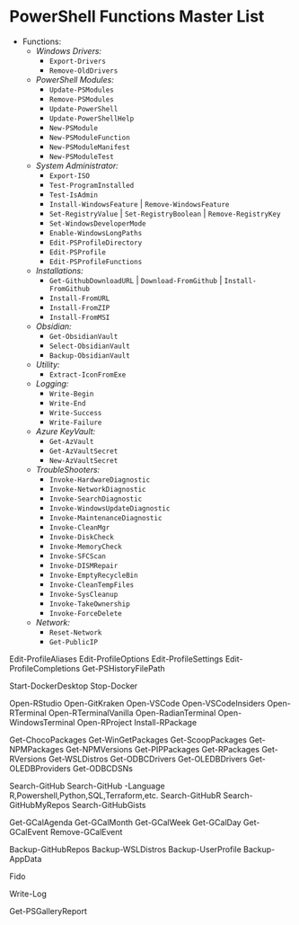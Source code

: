 # PowerShell Functions Master List

- Functions:
	- *Windows Drivers:*
		- `Export-Drivers`
		- `Remove-OldDrivers`
	- *PowerShell Modules:*
		- `Update-PSModules`
		- `Remove-PSModules`
		- `Update-PowerShell`
		- `Update-PowerShellHelp`
		- `New-PSModule`
		- `New-PSModuleFunction`
		- `New-PSModuleManifest`
		- `New-PSModuleTest`
	- *System Administrator:*
		- `Export-ISO`
		- `Test-ProgramInstalled`
		- `Test-IsAdmin`
		- `Install-WindowsFeature` | `Remove-WindowsFeature`
		- `Set-RegistryValue` | `Set-RegistryBoolean` | `Remove-RegistryKey`
		- `Set-WindowsDeveloperMode`
		- `Enable-WindowsLongPaths`
		- `Edit-PSProfileDirectory`
		- `Edit-PSProfile`
		- `Edit-PSProfileFunctions`
	- *Installations:*
		- `Get-GithubDownloadURL` | `Download-FromGithub` | `Install-FromGithub`
		- `Install-FromURL`
		- `Install-FromZIP`
		- `Install-FromMSI`
	- *Obsidian:*
		- `Get-ObsidianVault`
		- `Select-ObsidianVault`
		- `Backup-ObsidianVault`
	- *Utility:*
		- `Extract-IconFromExe`
	- *Logging:*
		- `Write-Begin`
		- `Write-End`
		- `Write-Success`
		- `Write-Failure`
	- *Azure KeyVault:*
		- `Get-AzVault`
		- `Get-AzVaultSecret`
		- `New-AzVaultSecret`
	- *TroubleShooters:*
		- `Invoke-HardwareDiagnostic`
		- `Invoke-NetworkDiagnostic`
		- `Invoke-SearchDiagnostic`
		- `Invoke-WindowsUpdateDiagnostic`
		- `Invoke-MaintenanceDiagnostic`
		- `Invoke-CleanMgr`
		- `Invoke-DiskCheck`
		- `Invoke-MemoryCheck`
		- `Invoke-SFCScan`
		- `Invoke-DISMRepair`
		- `Invoke-EmptyRecycleBin`
		- `Invoke-CleanTempFiles`
		- `Invoke-SysCleanup`
		- `Invoke-TakeOwnership`
		- `Invoke-ForceDelete`
	- *Network:*
		- `Reset-Network`
		- `Get-PublicIP`
	
Edit-ProfileAliases
Edit-ProfileOptions
Edit-ProfileSettings
Edit-ProfileCompletions
Get-PSHistoryFilePath

Start-DockerDesktop
Stop-Docker

Open-RStudio
Open-GitKraken
Open-VSCode
Open-VSCodeInsiders
Open-RTerminal
Open-RTerminalVanilla
Open-RadianTerminal
Open-WindowsTerminal
Open-RProject
Install-RPackage


Get-ChocoPackages
Get-WinGetPackages
Get-ScoopPackages
Get-NPMPackages
Get-NPMVersions
Get-PIPPackages
Get-RPackages
Get-RVersions
Get-WSLDistros
Get-ODBCDrivers
Get-OLEDBDrivers
Get-OLEDBProviders
Get-ODBCDSNs

Search-GitHub
Search-GitHub -Language R,Powershell,Python,SQL,Terraform,etc.
Search-GitHubR
Search-GitHubMyRepos
Search-GitHubGists

Get-GCalAgenda
Get-GCalMonth
Get-GCalWeek
Get-GCalDay
Get-GCalEvent
Remove-GCalEvent

Backup-GitHubRepos
Backup-WSLDistros
Backup-UserProfile
Backup-AppData

Fido

Write-Log

Get-PSGalleryReport